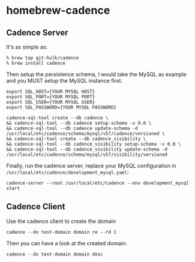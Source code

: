 # homebrew-cadence

## Cadence Server

It's as simple as:

```shell
% brew tap git-hulk/cadence
% brew install cadence
```

Then setup the persistence schema, I would take the MySQL as example
and you MUST setup the MySQL instance first.

```shell
export SQL_HOST={YOUR MYSQL HOST}
export SQL_PORT={YOUR MYSQL PORT}
export SQL_USER={YOUR MYSQL USER}
export SQL_PASSWORD={YOUR MYSQL PASSWORD}

cadence-sql-tool create --db cadence \
&& cadence-sql-tool --db cadence setup-schema -v 0.0 \
&& cadence-sql-tool --db cadence update-schema -d /usr/local/etc/cadence/schema/mysql/v57/cadence/versioned \
&& cadence-sql-tool create --db cadence_visibility \
&& cadence-sql-tool --db cadence_visibility setup-schema -v 0.0 \
&& cadence-sql-tool --db cadence_visibility update-schema -d /usr/local/etc/cadence/schema/mysql/v57/visibility/versioned
```

Finally, run the cadence server, replace your MySQL configuration in `/usr/local/etc/cadence/development_mysql.yaml`:

```shell
cadence-server --root /usr/local/etc/cadence --env development_mysql start
```

## Cadence Client

Use the cadence client to create the domain

```shell
cadence --do test-domain domain re --rd 1
```

Then you can have a look at the created domain: 

```
cadence --do test-domain domain desc
```

